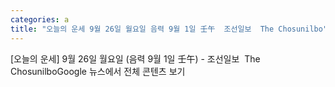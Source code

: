 ```yaml
---
categories: a
title: "오늘의 운세 9월 26일 월요일 음력 9월 1일 壬午  조선일보  The Chosunilbo"
---
```

[오늘의 운세] 9월 26일 월요일 (음력 9월 1일 壬午) - 조선일보&nbsp;&nbsp;The ChosunilboGoogle 뉴스에서 전체 콘텐츠 보기